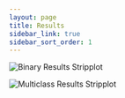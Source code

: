 ```yaml
---
layout: page
title: Results
sidebar_link: true
sidebar_sort_order: 1
---
```



![Binary Results Stripplot](https://raw.github.com/openml/automlbenchmark/master/reports/graphics/4h/binary_results_stripplot.png)

![Multiclass Results Stripplot](https://raw.github.com/openml/automlbenchmark/master/reports/graphics/4h/multiclass_results_stripplot.png)
